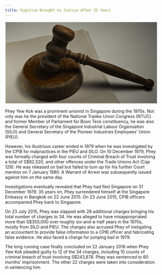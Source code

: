 ```yaml
---
title: Fugitive Brought to Justice After 35 Years
---
```


<img src="/images/case/case_pub_brought-to-justice1.jpg" alt="Fugitive Brought to Justice After 35 Years">

Phey Yew Kok was a prominent unionist in Singapore during the 1970s. Not only was he the president of the National Trades Union Congress (NTUC) and former Member of Parliament for Boon Teck constituency, he was also the General Secretary of the Singapore Industrial Labour Organisation (SILO) and General Secretary of the Pioneer Industries Employees’ Union (PIEU).

However, his illustrious career ended in 1979 when he was investigated by the CPIB for malpractices in the PIEU and SILO. On 10 December 1979, Phey was formally charged with four counts of Criminal Breach of Trust involving a total of S$82,520, and other offences under the Trade Unions Act (Cap 129). He was released on bail but failed to turn up for his further Court mention on 7 January 1980. A Warrant of Arrest was subsequently issued against him on the same day.

Investigations eventually revealed that Phey had fled Singapore on 31 December 1979. 35 years on, Phey surrendered himself at the Singapore Embassy in Bangkok on 22 June 2015. On 23 June 2015, CPIB officers accompanied Phey back to Singapore.

On 23 July 2015, Phey was slapped with 28 additional charges bringing his total number of charges to 34. He was alleged to have misappropriated more than S$350,000 over roughly six-and-a-half years in the 1970s, mostly from SILO and PIEU. The charges also accused Phey of instigating an accountant to provide false information to a CPIB officer and fabricating false evidence. He also faced a charge for jumping bail in 1979.

The long running case finally concluded on 22 January 2016 when Phey Yew Kok pleaded guilty to 12 of the 34 charges, including 10 counts of criminal breach of trust involving S$243,878.  Phey was sentenced to 60 months’ imprisonment. The other 22 charges were taken into consideration in sentencing him.

